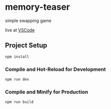 # memory-teaser

simple swapping game

live at [VSCode](https://seashell-app-m5k3f.ondigitalocean.app/)

## Project Setup

```sh
npm install
```

### Compile and Hot-Reload for Development

```sh
npm run dev
```

### Compile and Minify for Production

```sh
npm run build
```
